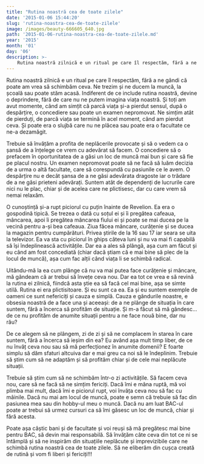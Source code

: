 ```yaml
---
title: "Rutina noastră cea de toate zilele"
date: '2015-01-06 15:44:20'
slug: 'rutina-noastra-cea-de-toate-zilele'
image: /images/beauty-666605_640.jpg
path: '2015-01-06-rutina-noastra-cea-de-toate-zilele.md'
year: '2015'
month: '01'
day: '06'
description: >-
    Rutina noastră zilnică e un ritual pe care îl respectăm, fără a ne gândi că poate am vrea să schimbăm ceva. Ne trezim și ne ducem la muncă, la școală sau poate stăm acasă. Indiferent de ce include rut
---
```

<div class="kg-card-markdown"><p>Rutina noastră zilnică e un ritual pe care îl respectăm, fără a ne gândi că poate am vrea să schimbăm ceva. Ne trezim și ne ducem la muncă, la școală sau poate stăm acasă. Indiferent de ce include rutina noastră, devine o deprindere, fără de care nu ne putem imagina viața noastră. Și toți am avut momente, când am simțit că parcă viața și-a pierdut sensul, după o despărțire, o concediere sau poate un examen nepromovat. Ne simțim atât de pierduți, de parcă viața se termină în acel moment, când am pierdut ceva. Și poate era o slujbă care nu ne plăcea sau poate era o facultate ce ne-a dezamăgit.</p>
<p>Trebuie să învățăm a profita de neplăcerile provocate și să o vedem ca o șansă de a înțelege ce vrem cu adevărat să facem. O concediere să o prefacem în oportunitatea de a găsi un loc de muncă mai bun și care să fie pe placul nostru. Un examen nepromovat poate să ne facă să luăm decizia de a urma o altă facultate, care să corespundă cu pasiunile ce le avem. O despărțire nu e decât șansa de a ne găsi adevărata dragoste iar o trădare de a ne găsi prieteni adevărați. Suntem atât de dependenți de lucrurile care nici nu le plac, chiar și de acelea care ne plictisesc, dar cu care vrem să nemai relaxăm.</p>
<p>O cunoștință și-a rupt piciorul cu puțin înainte de Revelion. Ea era o gospodină tipică. Se trezea o dată cu soțul ei și îi pregătea cafeaua, mâncarea, apoi îi pregătea mâncarea fiului ei și poate se mai ducea pe la vecină pentru a-și bea cafeaua. Ziua făcea mâncare, curățenie și se ducea la magazin pentru cumpărături. Privea știrile de la 16 sau 17 iar seara se uita la televizor. Ea va sta cu piciorul în ghips câteva luni și nu va mai fi capabilă să își îndeplinească activitățile. Dar ea a ales să plângă, așa cum am făcut și eu când am fost concediată (chiar dacă știam că e mai bine să plec de la locul de muncă), așa cum fac alții când viața li se schimbă radical.</p>
<p>Uitându-mă la ea cum plânge că nu va mai putea face curățenie și mâncare, mă gândeam că ar trebui să învețe ceva nou. Dar ea tot ce vrea e să revină la rutina ei zilnică, fiindcă asta știe ea să facă cel mai bine, așa se simte utilă. Rutina ei era plictisitoare. Și eu sunt ca ea. Ea și eu suntem exemple de oameni ce sunt nefericiți și cauza e simplă. Cauza e gândurile noastre, e obsesia noastră de a face una și aceeași: de a ne plânge de situația în care suntem, fără a încerca să profităm de situație. Și m-a făcut să mă gândesc... de ce nu profităm de anumite situații pentru a ne face nouă bine, dar nu rău?</p>
<p>De ce alegem să ne plângem, zi de zi și să ne complacem în starea în care suntem, fără a încerca să ieșim din ea? Eu având așa mult timp liber, de ce nu învăț ceva nou sau să mă perfecționez în anumite domenii? E foarte simplu să dăm sfaturi altcuiva dar e mai greu ca noi să le îndeplinim. Trebuie să știm cum să ne adaptăm și să profităm chiar și de cele mai neplăcute situații.</p>
<p>Trebuie să știm cum să ne schimbăm într-o zi activitățile. Să facem ceva nou, care să ne facă să ne simțim fericiți. Dacă îmi e mâna ruptă, mă voi plimba mai mult, dacă îmi e piciorul rupt, voi învăța ceva nou să fac cu mâinile. Dacă nu mai am locul de muncă, poate e semn că trebuie să fac din pasiunea mea sau din hobby-ul meu o muncă. Dacă nu am luat BAC-ul poate ar trebui să urmez cursuri ca să îmi găsesc un loc de muncă, chiar și fără acesta.</p>
<p>Poate așa câștic bani și de facultate și voi reuși să mă pregătesc mai bine pentru BAC, să devin mai responsabilă. Să învățăm câte ceva din tot ce ni se întâmplă și să ne inspirăm din situațiile neplăcute și imprevizibile care ne schimbă rutina noastră cea de toate zilele. Să ne eliberăm din cușca creată de rutină și vom fi liberi și fericiți!!!</p>
</div>
    